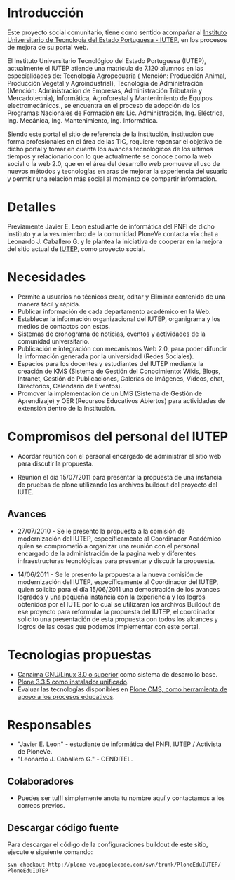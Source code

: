 # Introducción #

Este proyecto social comunitario, tiene como sentido acompañar al [Instituto Universitario de Tecnología del Estado Portuguesa - IUTEP](http://www.iutep.tec.ve/), en los procesos de mejora de su portal web.

El Instituto Universitario Tecnológico del Estado Portuguesa (IUTEP), actualmente el IUTEP atiende una matrícula de 7.120 alumnos en las especialidades de: Tecnología Agropecuaria ( Mención: Producción Animal, Producción Vegetal y Agroindustrial), Tecnología de Administración (Mención: Administración de Empresas, Administración Tributaria y Mercadotecnia), Informática, Agroforestal y Mantenimiento de Equipos electromecánicos., se encuentra en el proceso de adopción de los Programas Nacionales de Formación en: Lic. Administración, Ing. Eléctrica, Ing. Mecánica, Ing. Mantenimiento, Ing. Informática.

Siendo este portal el sitio de referencia de la institución, institución que forma profesionales en el área de las TIC, requiere repensar el objetivo de dicho portal y tomar en cuenta los avances tecnológicos de los últimos tiempos y relacionarlo con lo que actualmente se conoce como la web social o la web 2.0, que en el área del desarrollo web promueve el uso de nuevos métodos y tecnologías en aras de mejorar la experiencia del usuario y permitir una relación más social al momento de compartir información.

# Detalles #

Previamente Javier E. Leon estudiante de informática del PNFI de dicho instituto y a la ves miembro de la comunidad PloneVe contacta vía chat a Leonardo J. Caballero G. y le plantea la iniciativa de cooperar en la mejora del sitio actual de [IUTEP](http://www.iutep.tec.ve/), como proyecto social.

# Necesidades #

  * Permite a usuarios no técnicos crear, editar y Eliminar contenido de una manera fácil y rápida.
  * Publicar información de cada departamento académico en la Web.
  * Establecer la información organizacional del IUTEP, organigrama y los medios de contactos con estos.
  * Sistemas de cronograma de noticias, eventos y actividades de la comunidad universitario.
  * Publicación e integración con mecanismos Web 2.0, para poder difundir la información generada por la universidad (Redes Sociales).
  * Espacios para los docentes y estudiantes del IUTEP mediante la creación de KMS (Sistema de Gestión del Conocimiento: Wikis, Blogs, Intranet, Gestión de Publicaciones, Galerías de Imágenes, Vídeos, chat, Directorios, Calendario de Eventos).
  * Promover la implementación de un LMS (Sistema de Gestión de Aprendizaje) y OER (Recursos Educativos Abiertos) para actividades de extensión dentro de la Institución.

# Compromisos del personal del IUTEP #

  * Acordar reunión con el personal encargado de administrar el sitio web para discutir la propuesta.

  * Reunión el día 15/07/2011 para presentar la propuesta de una instancia de pruebas de plone utilizando los archivos buildout del proyecto del IUTE.

## Avances ##

  * 27/07/2010 - Se le presento la propuesta a la comisión de modernización del IUTEP, específicamente al Coordinador Académico quien se comprometió a organizar una reunión con el personal encargado de la administración de la pagina web y diferentes infraestructuras tecnológicas para presentar y discutir la propuesta.

  * 14/06/2011 - Se le presento la propuesta a la nueva comisión de modernización del IUTEP, específicamente al Coordinador del IUTEP, quien solicito para el día 15/06/2011 una demostración de los avances logrados y una pequeña instancia con la experiencia y los logros obtenidos por el IUTE por lo cual se utilizaran los archivos Buildout de ese proyecto para reformular la propuesta del IUTEP, el coordinador solicito una presentación de esta propuesta con todos los alcances y logros de las cosas que podemos implementar con este portal.

# Tecnologias propuestas #

  * [Canaima GNU/Linux 3.0 o superior](http://canaima.softwarelibre.gob.ve/) como sistema de desarrollo base.
  * [Plone 3.3.5 como instalador unificado](http://plone.org/countries/conosur/documentacion/instalando-plone-3-con-el-instalador-unificado).
  * Evaluar las tecnologías disponibles en [Plone CMS, como herramienta de apoyo a los procesos educativos](http://www.slideshare.net/lcaballero/plone-cms-como-herramienta-de-apoyo-a-los-procesos-educativos).

# Responsables #

  * "Javier E. Leon" <jel1284 at gmail dot com> - estudiante de informática del PNFI, IUTEP / Activista de PloneVe.
  * "Leonardo J. Caballero G." <lcaballero at cenditel dot gob dot ve> - CENDITEL.

## Colaboradores ##

  * Puedes ser tu!!! simplemente anota tu nombre aquí y contactamos a los correos previos.


## Descargar código fuente ##
Para descargar el código de la configuraciones buildout de este sitio, ejecute e siguiente comando:

```
svn checkout http://plone-ve.googlecode.com/svn/trunk/PloneEduIUTEP/ PloneEduIUTEP
```